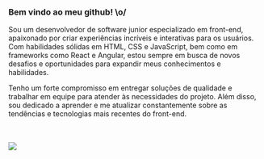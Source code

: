 ### Bem vindo ao meu github! \o/

  Sou um desenvolvedor de software junior especializado em front-end, 
apaixonado por criar experiências incríveis e interativas para os usuários. 
  Com habilidades sólidas em HTML, CSS e JavaScript, bem como em frameworks 
como React e Angular, estou sempre em busca de novos desafios e oportunidades 
para expandir meus conhecimentos e habilidades.

  Tenho um forte compromisso em entregar soluções de qualidade e trabalhar 
em equipe para atender às necessidades do projeto. 
  Além disso, sou dedicado a aprender e me atualizar constantemente sobre 
as tendências e tecnologias mais recentes do front-end.

<br/>
<br/>

<img src='https://github-readme-stats.vercel.app/api?username=michalportes&theme=white&bg_color=80FF0000&hide_border=false&show_icons=true&count_private=true)' />
